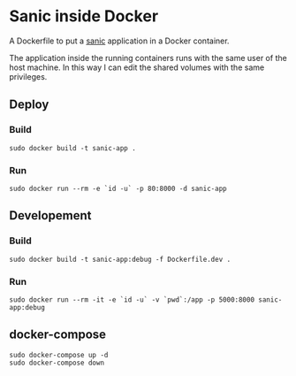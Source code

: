 # Sanic inside Docker

A Dockerfile to put a [sanic](https://sanicframework.org/) application in a Docker container.

The application inside the running containers runs with the same user of the host machine.
In this way I can edit the shared volumes with the same privileges.

## Deploy

### Build

    sudo docker build -t sanic-app .

### Run

    sudo docker run --rm -e `id -u` -p 80:8000 -d sanic-app

## Developement

### Build

    sudo docker build -t sanic-app:debug -f Dockerfile.dev .

### Run

    sudo docker run --rm -it -e `id -u` -v `pwd`:/app -p 5000:8000 sanic-app:debug

## docker-compose

    sudo docker-compose up -d
    sudo docker-compose down